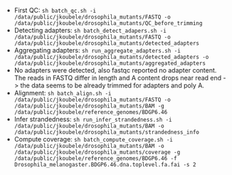 - First QC: ```sh batch_qc.sh -i /data/public/jkoubele/drosophila_mutants/FASTQ -o /data/public/jkoubele/drosophila_mutants/QC_before_trimming```
- Detecting adapters: ```sh batch_detect_adapers.sh -i /data/public/jkoubele/drosophila_mutants/FASTQ -o /data/public/jkoubele/drosophila_mutants/detected_adapters``` 
- Aggregating adapters: ```sh run_aggregate_adapters.sh -i /data/public/jkoubele/drosophila_mutants/detected_adapters -o /data/public/jkoubele/drosophila_mutants/aggregated_adapters```
- No adapters were detected, also fastqc reported no adapter content. The reads in FASTQ differ in length and A content drops near read end -> the data seems to be already trimmed for adapters and poly A.
- Alignment: ```sh batch_align.sh -i /data/public/jkoubele/drosophila_mutants/FASTQ -o /data/public/jkoubele/drosophila_mutants/BAM -g /data/public/jkoubele/reference_genomes/BDGP6.46```
- Infer strandedness: ```sh run_infer_strandedness.sh -i /data/public/jkoubele/drosophila_mutants/BAM -o /data/public/jkoubele/drosophila_mutants/strandedness_info```
- Compute coverage: ```sh batch_compute_coverage.sh -i /data/public/jkoubele/drosophila_mutants/BAM -o /data/public/jkoubele/drosophila_mutants/coverage -g /data/public/jkoubele/reference_genomes/BDGP6.46 -f Drosophila_melanogaster.BDGP6.46.dna.toplevel.fa.fai -s 2```
